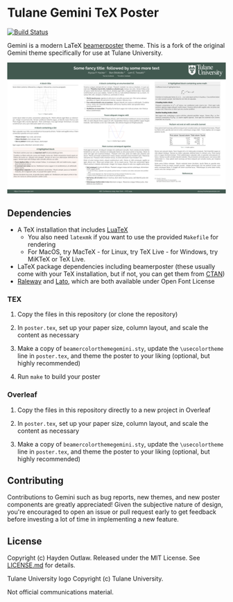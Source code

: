 # Tulane Gemini TeX Poster
[![Build Status](https://github.com/anishathalye/gemini/workflows/CI/badge.svg)](https://github.com/anishathalye/gemini/actions?query=workflow%3ACI)

Gemini is a modern LaTeX [beamerposter] theme. This is a fork of the original Gemini theme specifically for use at Tulane University.


<p align="center">
<a href="https://github.com/outlawhayden/tulane-gemini/blob/master/assets/tulane-example.png?raw=true">
<img src="https://github.com/outlawhayden/tulane-gemini/blob/master/assets/tulane-example.png?raw=true">
</a>
</p>


## Dependencies

* A TeX installation that includes [LuaTeX]
    * You also need `latexmk` if you want to use the provided `Makefile` for rendering
    * For MacOS, try MacTeX - for Linux, try TeX Live - for Windows, try MiKTeX or TeX Live.
* LaTeX package dependencies including beamerposter (these usually come with
  your TeX installation, but if not, you can get them from [CTAN])
* [Raleway] and [Lato], which are both available under Open Font License


### TEX

1. Copy the files in this repository (or clone the repository)

1. In `poster.tex`, set up your paper size, column layout, and scale the
   content as necessary

1. Make a copy of `beamercolorthemegemini.sty`, update the `\usecolortheme`
   line in `poster.tex`, and theme the poster to your liking (optional, but
   highly recommended)

1. Run `make` to build your poster

### Overleaf

1. Copy the files in this repository directly to a new project in Overleaf

1.  In `poster.tex`, set up your paper size, column layout, and scale the
   content as necessary

1. Make a copy of `beamercolorthemegemini.sty`, update the `\usecolortheme`
   line in `poster.tex`, and theme the poster to your liking (optional, but
   highly recommended)

## Contributing

Contributions to Gemini such as bug reports, new themes, and new poster
components are greatly appreciated! Given the subjective nature of design,
you're encouraged to open an issue or pull request early to get feedback before
investing a lot of time in implementing a new feature.

## License

Copyright (c) Hayden Outlaw. Released under the MIT License. See
[LICENSE.md][license] for details.

Tulane University logo Copyright (c) Tulane University.

Not official communications material.

[beamerposter]: https://github.com/deselaers/latex-beamerposter
[Auriga]: https://github.com/anishathalye/auriga
[LuaTeX]: http://www.luatex.org/
[CTAN]: https://ctan.org/
[Raleway]: https://www.fontsquirrel.com/fonts/raleway
[Lato]: https://www.fontsquirrel.com/fonts/lato
[license]: LICENSE.md
